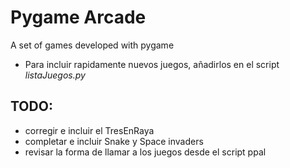 

# Pygame Arcade

A set of games developed with pygame

* Para incluir rapidamente nuevos juegos, añadirlos en el script *listaJuegos.py*

## TODO:
* corregir e incluir el TresEnRaya
* completar e incluir Snake y Space invaders
* revisar la forma de llamar a los juegos desde el script ppal

